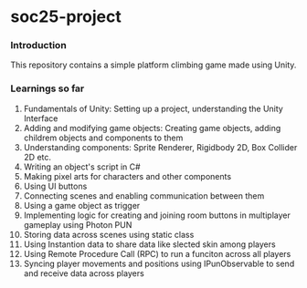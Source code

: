 # soc25-project
### Introduction
This repository contains a simple platform climbing game made using Unity.
### Learnings so far
1. Fundamentals of Unity: Setting up a project, understanding the Unity Interface
2. Adding and modifying game objects: Creating game objects, adding childrem objects and components to them
3. Understanding components: Sprite Renderer, Rigidbody 2D, Box Collider 2D etc.
4. Writing an object's script in C#
5. Making pixel arts for characters and other components
6. Using UI buttons
7. Connecting scenes and enabling communication between them
8. Using a game object as trigger
9. Implementing logic for creating and joining room buttons in multiplayer gameplay using Photon PUN
10. Storing data across scenes using static class
11. Using Instantion data to share data like slected skin among players
12. Using Remote Procedure Call (RPC) to run a funciton across all players 
13. Syncing player movements and positions using IPunObservable to send and receive data across players
 
